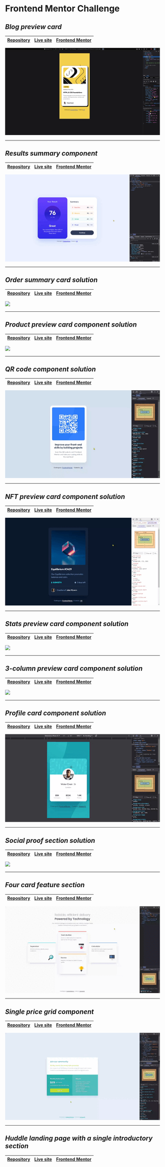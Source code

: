 # Frontend Mentor Challenge


## *Blog preview card*

| [Repository](https://github.com/mendezpvi/fem-blog-preview-card) | [Live site](https://mendezpvi.github.io/fem-blog-preview-card/) | [Frontend Mentor](https://www.frontendmentor.io/solutions/blog-preview-card-mm5a4ckuVq) |
| --- | --- | --- |

![](https://raw.githubusercontent.com/mendezpvi/fem-blog-preview-card/refs/heads/main/assets/screenshots/sample.gif)

---

## *Results summary component*

| [Repository](https://github.com/mendezpvi/fem-results-summary-component) | [Live site](https://mendezpvi.github.io/fem-results-summary-component/) | [Frontend Mentor](https://www.frontendmentor.io/solutions/results-summary-component-MuAbYHarLa) |
| --- | --- | --- |

![](https://raw.githubusercontent.com/mendezpvi/fem-results-summary-component/refs/heads/main/assets/screenshots/sample.gif)

---

## *Order summary card solution*

| [Repository](https://github.com/mendezpvi/fem-order-summary-component) | [Live site](https://mendezpvi.github.io/fem-order-summary-component/) | [Frontend Mentor](https://www.frontendmentor.io/solutions/order-summary-component-IxAm5jF149) |
| --- | --- | --- |

![](https://raw.githubusercontent.com/mendezpvi/fem-order-summary-component/refs/heads/main/assets/screenshots/sample.gif)

---

## *Product preview card component solution*

| [Repository](https://github.com/mendezpvi/fem-product-preview-card) | [Live site](https://mendezpvi.github.io/fem-product-preview-card/) | [Frontend Mentor](https://www.frontendmentor.io/solutions/product-preview-card-component-using-flexbox-92CltPyzq-) |
| --- | --- | --- |

![](https://raw.githubusercontent.com/mendezpvi/fem-product-preview-card/refs/heads/main/assets/screenshots/sample.gif)

---

## *QR code component solution*

| [Repository](https://github.com/mendezpvi/fem-qr-code-component) | [Live site](https://mendezpvi.github.io/fem-qr-code-component/) | [Frontend Mentor](https://www.frontendmentor.io/solutions/qr-code-component-rpCIs7DtWB) |
| --- | --- | --- |

![](https://raw.githubusercontent.com/mendezpvi/fem-qr-code-component/refs/heads/main/assets/screenshots/sample.gif)

---

## *NFT preview card component solution*

| [Repository](https://github.com/mendezpvi/fem-nft-preview-card-component) | [Live site](https://mendezpvi.github.io/fem-nft-preview-card-component/) | [Frontend Mentor](https://www.frontendmentor.io/solutions/nft-preview-card-component-using-css-nesting-9Vmj28MQQs) |
| --- | --- | --- |

![](https://raw.githubusercontent.com/mendezpvi/fem-nft-preview-card-component/refs/heads/main/assets/screenshots/sample.gif)

---

## *Stats preview card component solution*

| [Repository](https://github.com/mendezpvi/fem-stats-preview-card-component) | [Live site](https://mendezpvi.github.io/fem-stats-preview-card-component/) | [Frontend Mentor](https://www.frontendmentor.io/solutions/stats-preview-card-component-using-flexbox-Ns2qorEUbl) |
| --- | --- | --- |

![](https://raw.githubusercontent.com/mendezpvi/fem-stats-preview-card-component/refs/heads/main/assets/screenshots/sample.gif)

---

## *3-column preview card component solution*

| [Repository](https://github.com/mendezpvi/fem-3-column-card) | [Live site](https://mendezpvi.github.io/fem-3-column-card/) | [Frontend Mentor](https://www.frontendmentor.io/solutions/3-column-preview-card-component-using-grid-XBa8_s__cD) |
| --- | --- | --- |

![](https://raw.githubusercontent.com/mendezpvi/fem-3-column-card/refs/heads/main/assets/screenshots/sample.gif)

---

## *Profile card component solution*

| [Repository](https://github.com/mendezpvi/fem-profile-card-component) | [Live site](https://mendezpvi.github.io/fem-profile-card-component/) | [Frontend Mentor](https://www.frontendmentor.io/solutions/profile-card-component-using-flexbox-nfZ6a3-Lc8) |
| --- | --- | --- |

![](https://raw.githubusercontent.com/mendezpvi/fem-profile-card-component/refs/heads/main/assets/screenshots/sample.gif)

---

## *Social proof section solution*

| [Repository](https://github.com/mendezpvi/fem-social-proof-section) | [Live site](https://mendezpvi.github.io/fem-social-proof-section/) | [Frontend Mentor](https://www.frontendmentor.io/solutions/social-proof-section-using-grid-and-flexbox-8Ayw79Gj4L) |
| --- | --- | --- |

![](https://raw.githubusercontent.com/mendezpvi/fem-social-proof-section/refs/heads/main/assets/screenshots/sample.gif)

---

## *Four card feature section*

| [Repository](https://github.com/mendezpvi/fem-four-card-feature) | [Live site](https://mendezpvi.github.io/fem-four-card-feature/) | [Frontend Mentor](https://www.frontendmentor.io/solutions/four-card-feature-section-using-grid-79w3ZfpOyg) |
| --- | --- | --- |

![](https://raw.githubusercontent.com/mendezpvi/fem-four-card-feature/refs/heads/main/assets/screenshots/sample.gif)

---

## *Single price grid component*

| [Repository](https://github.com/mendezpvi/fem-single-price-grid) | [Live site](https://mendezpvi.github.io/fem-huddle-intro-section/) | [Frontend Mentor](https://www.frontendmentor.io/solutions/single-price-grid-component-using-grid-1jS9_URBYS) |
| --- | --- | --- |

![](https://raw.githubusercontent.com/mendezpvi/fem-single-price-grid/refs/heads/main/assets/screenshots/sample.gif)

---

## *Huddle landing page with a single introductory section*

| [Repository](https://github.com/mendezpvi/fem-huddle-intro-section) | [Live site](https://mendezpvi.github.io/fem-huddle-intro-section/) | [Frontend Mentor](https://www.frontendmentor.io/solutions/huddle-landing-page-with-single-introductory-section-solution-hR1tU_seWA) |
| --- | --- | --- |

